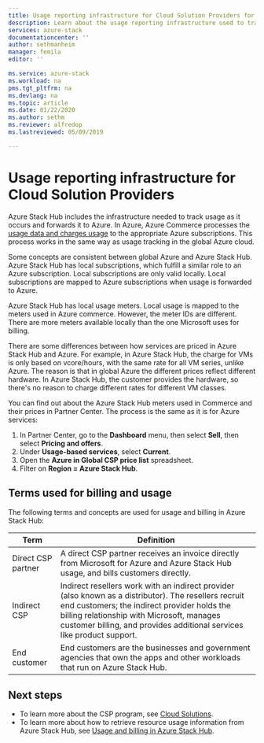 ```yaml
---
title: Usage reporting infrastructure for Cloud Solution Providers for Azure Stack Hub | Microsoft Docs
description: Learn about the usage reporting infrastructure used to track usage for tenants serviced by a Cloud Solution Provider (CSP).
services: azure-stack
documentationcenter: ''
author: sethmanheim
manager: femila
editor: ''

ms.service: azure-stack
ms.workload: na
pms.tgt_pltfrm: na
ms.devlang: na
ms.topic: article
ms.date: 01/22/2020
ms.author: sethm
ms.reviewer: alfredop
ms.lastreviewed: 05/09/2019

---
```


# Usage reporting infrastructure for Cloud Solution Providers

Azure Stack Hub includes the infrastructure needed to track usage as it occurs and forwards it to Azure. In Azure, Azure Commerce processes the [usage data and charges usage](azure-stack-billing-and-chargeback.md) to the appropriate Azure subscriptions. This process works in the same way as usage tracking in the global Azure cloud.

Some concepts are consistent between global Azure and Azure Stack Hub. Azure Stack Hub has local subscriptions, which fulfill a similar role to an Azure subscription. Local subscriptions are only valid locally. Local subscriptions are mapped to Azure subscriptions when usage is forwarded to Azure.

Azure Stack Hub has local usage meters. Local usage is mapped to the meters used in Azure commerce. However, the meter IDs are different. There are more meters available locally than the one Microsoft uses for billing.

There are some differences between how services are priced in Azure Stack Hub and Azure. For example, in Azure Stack Hub, the charge for VMs is only based on vcore/hours, with the same rate for all VM series, unlike Azure. The reason is that in global Azure the different prices reflect different hardware. In Azure Stack Hub, the customer provides the hardware, so there's no reason to charge different rates for different VM classes.

You can find out about the Azure Stack Hub meters used in Commerce and their prices in Partner Center. The process is the same as it is for Azure services:

1. In Partner Center, go to the **Dashboard** menu, then select **Sell**, then select **Pricing and offers**.
2. Under **Usage-based services**, select **Current**.
3. Open the **Azure in Global CSP price list** spreadsheet.
4. Filter on **Region = Azure Stack Hub**.

## Terms used for billing and usage

The following terms and concepts are used for usage and billing in Azure Stack Hub:

| Term | Definition |
| --- | --- |
| Direct CSP partner | A direct CSP partner receives an invoice directly from Microsoft for Azure and Azure Stack Hub usage, and bills customers directly. |
| Indirect CSP | Indirect resellers work with an indirect provider (also known as a distributor). The resellers recruit end customers; the indirect provider holds the billing relationship with Microsoft, manages customer billing, and provides additional services like product support. |
| End customer | End customers are the businesses and government agencies that own the apps and other workloads that run on Azure Stack Hub. |

## Next steps

- To learn more about the CSP program, see [Cloud Solutions](https://partner.microsoft.com/solutions/microsoft-cloud-solutions).
- To learn more about how to retrieve resource usage information from Azure Stack Hub, see [Usage and billing in Azure Stack Hub](azure-stack-billing-and-chargeback.md).
